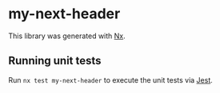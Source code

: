 # my-next-header

This library was generated with [Nx](https://nx.dev).

## Running unit tests

Run `nx test my-next-header` to execute the unit tests via [Jest](https://jestjs.io).

